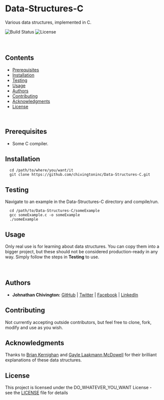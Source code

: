 # Data-Structures-C
Various data structures, implemented in C.

![Build Status](https://img.shields.io/badge/build-Stable-green.svg)
![License](https://img.shields.io/badge/license-DO_WHATEVER_YOU_WANT-green.svg)
<br/><br/><br/>

## Contents
* [Prerequisites](https://github.com/chivingtoninc/Data-Structures-C#prerequisites)
* [Installation](https://github.com/chivingtoninc/Data-Structures-C#installation)
* [Testing](https://github.com/chivingtoninc/Data-Structures-C#testing)
* [Usage](https://github.com/chivingtoninc/Data-Structures-C#usage)
* [Authors](https://github.com/chivingtoninc/Data-Structures-C#authors)
* [Contributing](https://github.com/chivingtoninc/Data-Structures-C#contributing)
* [Acknowledgments](https://github.com/chivingtoninc/Data-Structures-C#acknowledgments)
* [License](https://github.com/chivingtoninc/Data-Structures-C#license)
<br/>

## Prerequisites
  * Some C compiler.

## Installation
```
  cd /path/to/where/you/want/it
  git clone https://github.com/chivingtoninc/Data-Structures-C.git
```

## Testing
Navigate to an example in the Data-Structures-C directory and compile/run.
```
  cd /path/to/Data-Structures-C/someExample
  gcc someExample.c -o someExample
  ./someExample
```

## Usage
Only real use is for learning about data structures. You can copy them into a bigger project, but these should not be considered production-ready in any way. Simply follow the steps in **Testing** to use.
<br/><br/><br/>


## Authors
* **Johnathan Chivington:** [GitHub](https://github.com/chivingtoninc) | [Twitter](https://twitter.com/chivingtoninc) | [Facebook](https://facebook.com/chivingtoninc) | [LinkedIn](https://www.linkedin.com/in/johnathan-chivington/)

## Contributing
Not currently accepting outside contributors, but feel free to clone, fork, modify and use as you wish.

## Acknowledgments
Thanks to [Brian Kernighan](https://youtu.be/qTZJLJ3Gm6Q) and [Gayle Laakmann McDowell](https://youtu.be/shs0KM3wKv8) for their brilliant explanations of these data structures.

## License
This project is licensed under the DO_WHATEVER_YOU_WANT License - see the [LICENSE](https://github.com/chivingtoninc/Data-Structures-C/blob/master/LICENSE) file for details
<br/><br/>
